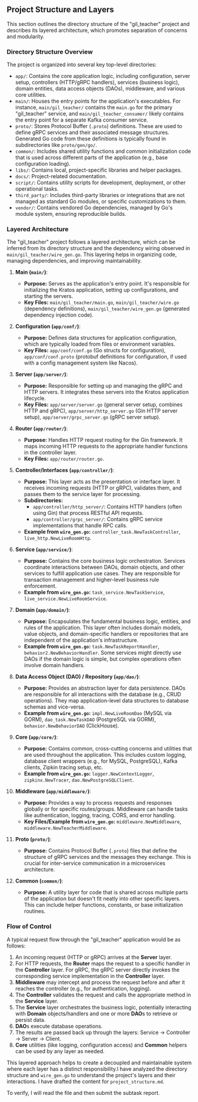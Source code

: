 ## Project Structure and Layers

This section outlines the directory structure of the "gil_teacher" project and describes its layered architecture, which promotes separation of concerns and modularity.

### Directory Structure Overview

The project is organized into several key top-level directories:

*   `app/`: Contains the core application logic, including configuration, server setup, controllers (HTTP/gRPC handlers), services (business logic), domain entities, data access objects (DAOs), middleware, and various core utilities.
*   `main/`: Houses the entry points for the application's executables. For instance, `main/gil_teacher/` contains the `main.go` for the primary "gil_teacher" service, and `main/gil_teacher_consumer/` likely contains the entry point for a separate Kafka consumer service.
*   `proto/`: Stores Protocol Buffer (`.proto`) definitions. These are used to define gRPC services and their associated message structures. Generated Go code from these definitions is typically found in subdirectories like `proto/gen/go/`.
*   `common/`: Includes shared utility functions and common initialization code that is used across different parts of the application (e.g., base configuration loading).
*   `libs/`: Contains local, project-specific libraries and helper packages.
*   `docs/`: Project-related documentation.
*   `script/`: Contains utility scripts for development, deployment, or other operational tasks.
*   `third_party/`: Includes third-party libraries or integrations that are not managed as standard Go modules, or specific customizations to them.
*   `vendor/`: Contains vendored Go dependencies, managed by Go's module system, ensuring reproducible builds.

### Layered Architecture

The "gil_teacher" project follows a layered architecture, which can be inferred from its directory structure and the dependency wiring observed in `main/gil_teacher/wire_gen.go`. This layering helps in organizing code, managing dependencies, and improving maintainability.

1.  **Main (`main/`)**:
    *   **Purpose:** Serves as the application's entry point. It's responsible for initializing the Kratos application, setting up configurations, and starting the servers.
    *   **Key Files:** `main/gil_teacher/main.go`, `main/gil_teacher/wire.go` (dependency definitions), `main/gil_teacher/wire_gen.go` (generated dependency injection code).

2.  **Configuration (`app/conf/`)**:
    *   **Purpose:** Defines data structures for application configuration, which are typically loaded from files or environment variables.
    *   **Key Files:** `app/conf/conf.go` (Go structs for configuration), `app/conf/conf.proto` (protobuf definitions for configuration, if used with a config management system like Nacos).

3.  **Server (`app/server/`)**:
    *   **Purpose:** Responsible for setting up and managing the gRPC and HTTP servers. It integrates these servers into the Kratos application lifecycle.
    *   **Key Files:** `app/server/server.go` (general server setup, combines HTTP and gRPC), `app/server/http_server.go` (Gin HTTP server setup), `app/server/grpc_server.go` (gRPC server setup).

4.  **Router (`app/router/`)**:
    *   **Purpose:** Handles HTTP request routing for the Gin framework. It maps incoming HTTP requests to the appropriate handler functions in the controller layer.
    *   **Key Files:** `app/router/router.go`.

5.  **Controller/Interfaces (`app/controller/`)**:
    *   **Purpose:** This layer acts as the presentation or interface layer. It receives incoming requests (HTTP or gRPC), validates them, and passes them to the service layer for processing.
    *   **Subdirectories:**
        *   `app/controller/http_server/`: Contains HTTP handlers (often using Gin) that process RESTful API requests.
        *   `app/controller/grpc_server/`: Contains gRPC service implementations that handle RPC calls.
    *   **Example from `wire_gen.go`:** `controller_task.NewTaskController`, `live_http.NewLiveRoomHttp`.

6.  **Service (`app/service/`)**:
    *   **Purpose:** Contains the core business logic orchestration. Services coordinate interactions between DAOs, domain objects, and other services to fulfill application use cases. They are responsible for transaction management and higher-level business rule enforcement.
    *   **Example from `wire_gen.go`:** `task_service.NewTaskService`, `live_service.NewLiveRoomService`.

7.  **Domain (`app/domain/`)**:
    *   **Purpose:** Encapsulates the fundamental business logic, entities, and rules of the application. This layer often includes domain models, value objects, and domain-specific handlers or repositories that are independent of the application's infrastructure.
    *   **Example from `wire_gen.go`:** `task.NewTaskReportHandler`, `behavior2.NewBehaviorHandler`. Some services might directly use DAOs if the domain logic is simple, but complex operations often involve domain handlers.

8.  **Data Access Object (DAO) / Repository (`app/dao/`)**:
    *   **Purpose:** Provides an abstraction layer for data persistence. DAOs are responsible for all interactions with the database (e.g., CRUD operations). They map application-level data structures to database schemas and vice-versa.
    *   **Example from `wire_gen.go`:** `impl.NewLiveRoomDao` (MySQL via GORM), `dao_task.NewTaskDAO` (PostgreSQL via GORM), `behavior.NewBehaviorDAO` (ClickHouse).

9.  **Core (`app/core/`)**:
    *   **Purpose:** Contains common, cross-cutting concerns and utilities that are used throughout the application. This includes custom logging, database client wrappers (e.g., for MySQL, PostgreSQL), Kafka clients, Zipkin tracing setup, etc.
    *   **Example from `wire_gen.go`:** `logger.NewContextLogger`, `zipkinx.NewTracer`, `dao.NewPostgreSQLClient`.

10. **Middleware (`app/middleware/`)**:
    *   **Purpose:** Provides a way to process requests and responses globally or for specific routes/groups. Middleware can handle tasks like authentication, logging, tracing, CORS, and error handling.
    *   **Key Files/Example from `wire_gen.go`:** `middleware.NewMiddleware`, `middleware.NewTeacherMiddleware`.

11. **Proto (`proto/`)**:
    *   **Purpose:** Contains Protocol Buffer (`.proto`) files that define the structure of gRPC services and the messages they exchange. This is crucial for inter-service communication in a microservices architecture.

12. **Common (`common/`)**:
    *   **Purpose:** A utility layer for code that is shared across multiple parts of the application but doesn't fit neatly into other specific layers. This can include helper functions, constants, or base initialization routines.

### Flow of Control

A typical request flow through the "gil_teacher" application would be as follows:

1.  An incoming request (HTTP or gRPC) arrives at the **Server** layer.
2.  For HTTP requests, the **Router** maps the request to a specific handler in the **Controller** layer. For gRPC, the gRPC server directly invokes the corresponding service implementation in the **Controller** layer.
3.  **Middleware** may intercept and process the request before and after it reaches the controller (e.g., for authentication, logging).
4.  The **Controller** validates the request and calls the appropriate method in the **Service** layer.
5.  The **Service** layer orchestrates the business logic, potentially interacting with **Domain** objects/handlers and one or more **DAO**s to retrieve or persist data.
6.  **DAO**s execute database operations.
7.  The results are passed back up through the layers: Service -> Controller -> Server -> Client.
8.  **Core** utilities (like logging, configuration access) and **Common** helpers can be used by any layer as needed.

This layered approach helps to create a decoupled and maintainable system where each layer has a distinct responsibility.I have analyzed the directory structure and `wire_gen.go` to understand the project's layers and their interactions. I have drafted the content for `project_structure.md`.

To verify, I will read the file and then submit the subtask report.
